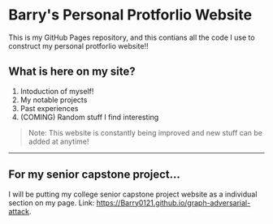 # Barry's Personal Protforlio Website 

This is my GitHub Pages repository, and this contians all the code I use to construct my personal protforlio website!!

## What is here on my site?
1. Intoduction of myself!
2. My notable projects
3. Past experiences
4. (COMING) Random stuff I find interesting

> Note: This website is constantly being improved and new stuff can be added at anytime! 

------
## For my senior capstone project...

I will be putting my college senior capstone project website as a individual section on my page. Link: https://Barry0121.github.io/graph-adversarial-attack. 
